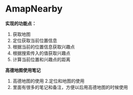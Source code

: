 # AmapNearby

**实现的功能点：**
1. 获取地图 
2. 定位获取当前位置信息
3. 根据当前的位置信息获取兴趣点
4. 根据搜索传入的值获取兴趣点
5. 计算当前位置和兴趣点的距离

**高德地图使用笔记**
1. 高德地图的使用 
2.定位和地图的使用 
3. 里面有很多的笔记和备注，方便以后用高德地图的时候使用
